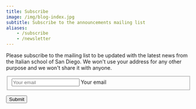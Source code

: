 ```yaml
---
title: Subscribe
image: /img/blog-index.jpg
subtitle: Subscribe to the announcements mailing list
aliases:
    - /subscribe
    - /newsletter
---
```


Please subscribe to the mailing list to be updated with the latest news from the Italian school of San Diego.
We won't use your address for any other purpose and we won't share it with anyone.

<form action="https://scripts.dreamhost.com/add_list.cgi" method="post" class="flex-ns mb3">

<input type="hidden" name="list" value="announcement">
<input type="hidden" name="domain" value="list.italianschoosd.com">

  <fieldset class="flex-auto mb2 mb0-ns mr2-ns" name="newsletter" action="newsletter-subscribe">
    <input type="email" value="" name="email" placeholder="Your email" class="w-100" id="mce-EMAIL">
    <label for="mce-EMAIL">Your email</label>
  </fieldset>

  <button class="btn mb3 w-100 w-auto-ns mb0-ns raise" type="submit">Submit</button>

</form>
